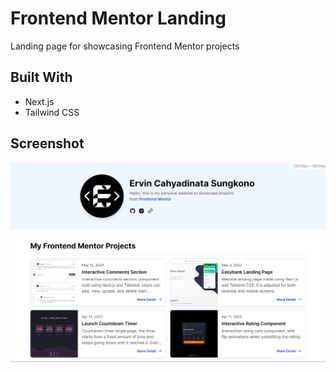 # Frontend Mentor Landing
Landing page for showcasing Frontend Mentor projects

## Built With
- Next.js
- Tailwind CSS

## Screenshot
![](https://raw.githubusercontent.com/ervin-sungkono/web-assets/master/images/Frontend-Mentor.png)
